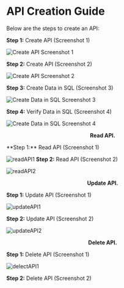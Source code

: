 # API Creation Guide

Below are the steps to create an API:

**Step 1:** Create API (Screenshot 1)

![Create API Screenshot 1](https://github.com/user-attachments/assets/e1876ca8-8989-4e2c-9962-a46e4b373386)

**Step 2:** Create API  (Screenshot 2)

![Create API Screenshot 2](https://github.com/user-attachments/assets/84bdc810-a6a2-42c2-8b4f-b7ecfa9a3b5b)

**Step 3:** Create Data in SQL (Screenshot 3)

![Create Data in SQL Screenshot 3](https://github.com/user-attachments/assets/d1d0a834-6493-46d3-ac6c-c49589c6eaad)

**Step 4:** Verify Data in SQL (Screenshot 4)

![Create Data in SQL Screenshot 4](https://github.com/user-attachments/assets/cc424b3f-cfc2-4393-8a46-f1e6df319846)

<p align="center">
  <strong>Read API.</strong>
</p>
**Step 1:** Read API (Screenshot 1)

![readAPI1](https://github.com/user-attachments/assets/14f3d61d-75ec-4856-8804-ec455271106a)
**Step 2:** Read API (Screenshot 2)

![readAPI2](https://github.com/user-attachments/assets/503f17f8-75a4-43b9-b2be-4201f3ee3a6b)

<p align="center">
  <strong>Update API.</strong>
</p>

**Step 1:** Update API (Screenshot 1)

![updateAPI1](https://github.com/user-attachments/assets/8997ac67-eabe-4ba0-91fd-c60ed73e7f9d)

**Step 2:** Update API (Screenshot 2)

![updateAPI2](https://github.com/user-attachments/assets/a2e6eceb-bdb4-48f1-a860-1a9bf04ec948)

<p align="center">
  <strong>Delete API.</strong>
</p>

**Step 1:** Delete API (Screenshot 1)

![delectAPI1](https://github.com/user-attachments/assets/2ac69aaf-d4fc-4403-95d6-f6151cabfe12)

**Step 2:** Delete API (Screenshot 2)










